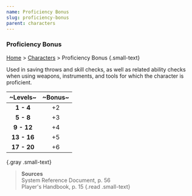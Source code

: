 ```yaml
---
name: Proficiency Bonus
slug: proficiency-bonus
parent: characters
---
```

### Proficiency Bonus
[Home](dm-operations-center) > [Characters](characters) > Proficiency Bonus {.small-text}

Used in saving throws and skill checks, as well as related ability checks when using weapons, instruments, and tools for which the character is proficient.

|  ~Levels~   | ~Bonus~ |
| :---------: | :-----: |
|  **1 - 4**  |   +2    |
|  **5 - 8**  |   +3    |
| **9 - 12**  |   +4    |
| **13 - 16** |   +5    |
| **17 - 20** |   +6    |
{.gray .small-text}

> **Sources** <br/>
> System Reference Document, p. 56<br/>
> Player's Handbook, p. 15
{.read .small-text}

